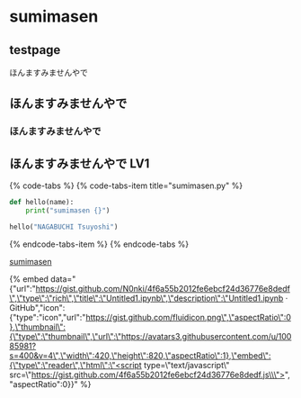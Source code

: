 # sumimasen

## testpage

ほんますみませんやで

## ほんますみませんやで

### ほんますみませんやで

## ほんますみませんやで LV1

{% code-tabs %}
{% code-tabs-item title="sumimasen.py" %}
```python
def hello(name):
    print("sumimasen {}")

hello("NAGABUCHI Tsuyoshi")
```
{% endcode-tabs-item %}
{% endcode-tabs %}

[sumimasen](https://google.com)

{% embed data="{\"url\":\"https://gist.github.com/N0nki/4f6a55b2012fe6ebcf24d36776e8dedf\",\"type\":\"rich\",\"title\":\"Untitled1.ipynb\",\"description\":\"Untitled1.ipynb · GitHub\",\"icon\":{\"type\":\"icon\",\"url\":\"https://gist.github.com/fluidicon.png\",\"aspectRatio\":0},\"thumbnail\":{\"type\":\"thumbnail\",\"url\":\"https://avatars3.githubusercontent.com/u/10085981?s=400&v=4\",\"width\":420,\"height\":820,\"aspectRatio\":1},\"embed\":{\"type\":\"reader\",\"html\":\"<script type=\\\"text/javascript\\\" src=\\\"https://gist.github.com/4f6a55b2012fe6ebcf24d36776e8dedf.js\\\"></script>\",\"aspectRatio\":0}}" %}

